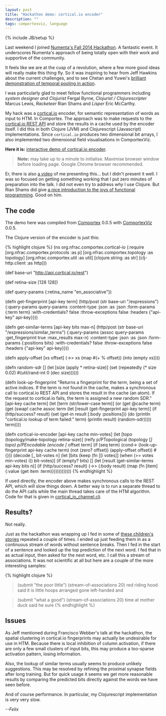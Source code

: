 ```yaml
---
layout: post
title: "Hackathon demo: cortical.io encoder"
description: ""
tags: comportexviz, language
---
```

{% include JB/setup %}


Last weekend I joined [Numenta's Fall 2014
Hackathon](http://www.meetup.com/numenta/events/202402962/). A
fantastic event. It underscores Numenta's approach of being totally
open with their work and supportive of the community.

It feels like we are at the cusp of a revolution, where a few more
good ideas will really make this thing fly. So it was inspiring to
hear from Jeff Hawkins about the current challenges, and to see
Chetan and Yuwei's [brilliant demonstration of temporal pooling in
action](http://www.youtube.com/watch?v=-aCYujW7QSc).

I was particularly glad to meet fellow functional programmers
including _system designer and Clojurist_ Fergal Byrne, _Clojurist /
Clojurescripter_ Marcus Lewis, _Racketeer_ Rian Shams and _Lisper_
Eric McCarthy.

My hack was a [cortical.io](http://cortical.io) encoder, for semantic
representation of words as input to HTM. In Comportex. The approach
was to make requests to the [cortical.io REST
API](http://www.cortical.io/developers_apidocumentation.html) and
store the results in a cache used by the encoder itself. I did this in
both Clojure (JVM) and Clojurescript (Javascript) implementations.
Since `cortical.io` produces two dimensional bit arrays, I also
implemented two dimensional field visualisations in ComportexViz.

**Here it is:** [interactive demo of cortical.io
encoder](/assets/2014-10-27/cortical_io.html).

> __Note:__ may take up to a minute to initialise. Maximise browser
> window before loading page. Google Chrome browser recommended.

Er, there is also [a video](http://www.youtube.com/watch?v=hE6alw_HHrk)
of me presenting this... but I didn't present it well. I was so
focused on getting something working that I put zero minutes of
preparation into the talk. I did not even try to address *why* I use
Clojure. But Rian Shams did give [a nice introduction to the joys of
functional programming](http://www.youtube.com/watch?v=Zz5fFAEYKHc).
Good on him.


## The code

The demo here was compiled from
[Comportex](https://github.com/nupic-community/comportex/) 0.0.5 with
[ComportexViz](https://github.com/nupic-community/comportexviz/) 0.0.5.

The Clojure version of the encoder is just this:

{% highlight clojure %}
(ns org.nfrac.comportex.cortical-io
  (:require [org.nfrac.comportex.protocols :as p]
            [org.nfrac.comportex.topology :as topology]
            [org.nfrac.comportex.util :as util]
            [clojure.string :as str]
            [clj-http.client :as http]))

(def base-uri "http://api.cortical.io/rest")

(def retina-size [128 128])

(def query-params {:retina_name "en_associative"})

(defn get-fingerprint
  [api-key term]
  (http/post (str base-uri "/expressions")
             {:query-params query-params
              :content-type :json
              :as :json
              :form-params {:term term}
              :with-credentials? false
              :throw-exceptions false
              :headers {"api-key" api-key}}))

(defn get-similar-terms
  [api-key bits max-n]
  (http/post (str base-uri "/expressions/similar_terms")
             {:query-params (assoc query-params
                              :get_fingerprint true
                              :max_results max-n)
              :content-type :json
              :as :json
              :form-params {:positions bits}
              :with-credentials? false
              :throw-exceptions false
              :headers {"api-key" api-key}}))

(defn apply-offset
  [xs offset]
  (->> xs
       (map #(+ % offset))
       (into (empty xs))))

(defn random-sdr
  []
  (let [size (apply * retina-size)]
   (set (repeatedly (* size 0.02)
                    #(util/rand-int 0 (dec size))))))

(defn look-up-fingerprint
  "Returns a fingerprint for the term, being a set of active indices.
   If the term is not found in the cache, makes a synchronous call to
   cortical.io REST API and stores the result in the cache (an atom).
   If the request to cortical.io fails, the term is assigned a new
   random SDR."
  [api-key cache term]
  (let [term (str/lower-case term)]
    (or (get @cache term)
        (get (swap! cache assoc term
                    (let [result (get-fingerprint api-key term)]
                      (if (http/success? result)
                        (set (get-in result [:body :positions]))
                        (do (println "cortical.io lookup of term failed:" term)
                            (println result)
                            (random-sdr)))))
             term))))

(defn cortical-io-encoder
  [api-key cache min-votes]
  (let [topo (topology/make-topology retina-size)]
    (reify
      p/PTopological
      (topology [_]
        topo)
      p/PEncodable
      (encode
        [_ offset term]
        (if (seq term)
          (cond->
           (look-up-fingerprint api-key cache term)
           (not (zero? offset)) (apply-offset offset))
          #{}))
      (decode
        [_ bit-votes n]
        (let [bits (keep (fn [[i votes]]
                           (when (>= votes min-votes) i))
                         bit-votes)]
          (if (empty? bits)
            []
            (let [result (get-similar-terms api-key bits n)]
              (if (http/success? result)
                (->> (:body result)
                     (map (fn [item]
                            {:value (get item :term)})))))))))))
{% endhighlight %}

If used directly, the encoder above makes synchronous calls to the
REST API, which will slow things down. A better way is to run a
separate thread to do the API calls while the main thread takes care
of the HTM algorithm. Code for that is given in
[cortical_io_channel.clj](https://github.com/nupic-community/comportex/blob/master/src/cljx/org/nfrac/comportex/demos/cortical_io_channel.clj#L65).


## Results?

Not really.

Just as the hackathon was wrapping up I fed in some of [these
children's
stories](https://github.com/numenta/nupic.nlp-examples/tree/master/resources/text)
repeated a couple of times. I ended up just feeding them in as a
continuous stream of words without sentence breaks. Then I fed in the
start of a sentence and looked up the top prediction of the next word.
I fed that in as actual input, then asked for the next word, etc. I
call this a stream of associations. It was not scientific at all but
here are a couple of the more interesting samples:

{% highlight clojure %}
> (submit "the poor little")
> (stream-of-associations 20)
red
riding
hood
said
it
is
little
hoops
arranged
gone
left-handed
and

> (submit "what a good")
> (stream-of-associations 20)
time
at
mother
duck
said
he
sure
{% endhighlight %}


## Issues

As Jeff mentioned during Francisco Webber's talk at the hackathon, the
spatial clustering in cortical.io fingerprints may actually be
undesirable for use in HTM. Because there is local inhibition of
column activation, if there are only a few small clusters of input
bits, this may produce a too-sparse activation pattern, losing
information.

Also, the lookup of similar terms usually seems to produce unlikely
suggestions. This may be resolved by refining the proximal synapse
fields after long training. But for quick usage it seems we get more
reasonable results by comparing the predicted bits directly against
the words we have seen before.

And of course performance. In particular, my Clojurescript
implementation is very very slow.


*--Felix*

